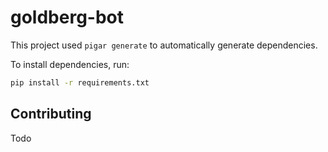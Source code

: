 # goldberg-bot

This project used `pigar generate` to automatically generate dependencies.

To install dependencies, run:
```sh
pip install -r requirements.txt
```

## Contributing
Todo